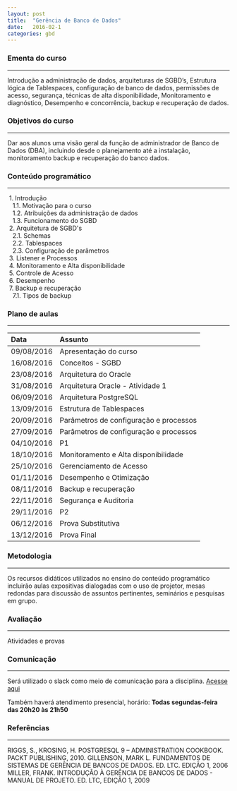 ```yaml
---
layout: post
title:  "Gerência de Banco de Dados"
date:   2016-02-1
categories: gbd
---
```


### Ementa do curso
___
Introdução a administração de dados, arquiteturas de SGBD’s, Estrutura lógica de Tablespaces, configuração de banco de dados, permissões de acesso, segurança, técnicas de alta disponibilidade, Monitoramento e diagnóstico, Desempenho e concorrência, backup e recuperação de dados.

### Objetivos do curso
___
Dar aos alunos uma visão geral da função de administrador de Banco de Dados (DBA), incluindo desde o planejamento até a instalação, monitoramento backup e recuperação do banco dados.

### Conteúdo programático
___

&nbsp;1. Introdução  
&nbsp;&nbsp;&nbsp;1.1. Motivação para o curso  
&nbsp;&nbsp;&nbsp;1.2. Atribuições da administração de dados  
&nbsp;&nbsp;&nbsp;1.3. Funcionamento do SGBD  
&nbsp;2. Arquitetura de SGBD's  
&nbsp;&nbsp;&nbsp;2.1. Schemas  
&nbsp;&nbsp;&nbsp;2.2. Tablespaces  
&nbsp;&nbsp;&nbsp;2.3. Configuração de parâmetros  
&nbsp;3. Listener e Processos  
&nbsp;4. Monitoramento e Alta disponibilidade  
&nbsp;5. Controle de Acesso  
&nbsp;6. Desempenho  
&nbsp;7. Backup e recuperação  
&nbsp;&nbsp;&nbsp;7.1. Tipos de backup

### Plano de aulas
___

| Data	| Assunto |
| :------- | :------ |
| 09/08/2016 |	Apresentação do curso
| 16/08/2016 |	Conceitos - SGBD
| 23/08/2016 |	Arquitetura do Oracle
| 31/08/2016 |	Arquitetura Oracle - Atividade 1
| 06/09/2016 |	Arquitetura PostgreSQL
| 13/09/2016 |	Estrutura de Tablespaces
| 20/09/2016 |	Parâmetros de configuração e processos
| 27/09/2016 |	Parâmetros de configuração e processos
| 04/10/2016 |	P1
| 18/10/2016 |	Monitoramento e Alta disponibilidade
| 25/10/2016 |	Gerenciamento de Acesso
| 01/11/2016 |	Desempenho e Otimização
| 08/11/2016 |	Backup e recuperação
| 22/11/2016 |	Segurança e Auditoria
| 29/11/2016 |	P2
| 06/12/2016 |	Prova Substitutiva
| 13/12/2016 |	Prova Final


### Metodologia
___
Os recursos didáticos utilizados no ensino do conteúdo programático incluirão aulas expositivas dialogadas com o uso de projetor, mesas redondas para discussão de assuntos pertinentes, seminários e pesquisas em grupo.

### Avaliação
___
Atividades e provas

### Comunicação
___
Será utilizado o slack como meio de comunicação para a disciplina. [Acesse aqui](https://gbd-facisa.slack.com/)

Também haverá atendimento presencial, horário: **Todas segundas-feira das 20h20 às 21h50**


### Referências
___
RIGGS, S., KROSING, H. POSTGRESQL 9 – ADMINISTRATION COOKBOOK. PACKT PUBLISHING, 2010.
GILLENSON, MARK L. FUNDAMENTOS DE SISTEMAS DE GERÊNCIA DE BANCOS DE DADOS. ED. LTC. EDIÇÃO 1, 2006
MILLER, FRANK. INTRODUÇÃO À GERÊNCIA DE BANCOS DE DADOS - MANUAL DE PROJETO. ED. LTC, EDIÇÃO 1, 2009
